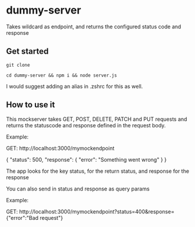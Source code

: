 # dummy-server
Takes wildcard as endpoint, and returns the configured status code and response

## Get started
```
git clone
```

```
cd dummy-server && npm i && node server.js
```

I would suggest adding an alias in .zshrc for this as well.

## How to use it

This mockserver takes GET, POST, DELETE, PATCH and PUT requests and returns the statuscode and response defined in the request body.


Example:

GET: http://localhost:3000/mymockendpoint

{
    "status": 500,
    "response": {
        "error": "Something went wrong"
    }
}

The app looks for the key status, for the return status, and response for the response

You can also send in status and response as query params


Example:

GET: http://localhost:3000/mymockendpoint?status=400&response={"error":"Bad request"}
